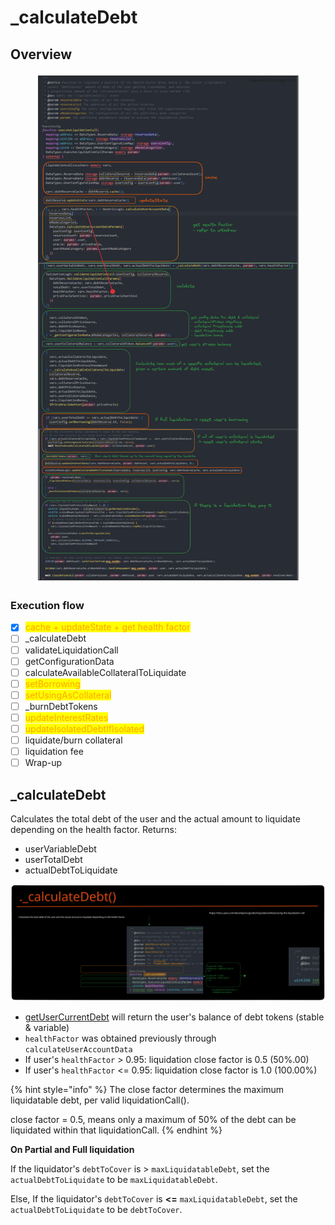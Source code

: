 # \_calculateDebt

## Overview

<figure><img src="../../.gitbook/assets/image (205).png" alt=""><figcaption></figcaption></figure>

### Execution flow

* [x] <mark style="color:orange;">cache + updateState + get health factor</mark>
* [ ] \_calculateDebt
* [ ] validateLiquidationCall
* [ ] getConfigurationData
* [ ] calculateAvailableCollateralToLiquidate
* [ ] <mark style="color:orange;">setBorrowing</mark>
* [ ] <mark style="color:orange;">setUsingAsCollateral</mark>
* [ ] \_burnDebtTokens
* [ ] <mark style="color:orange;">updateInterestRates</mark>
* [ ] <mark style="color:orange;">updateIsolatedDebtIfIsolated</mark>
* [ ] liquidate/burn collateral
* [ ] liquidation fee
* [ ] Wrap-up

## &#x20;\_calculateDebt

Calculates the total debt of the user and the actual amount to liquidate depending on the health factor. Returns:

* userVariableDebt
* userTotalDebt
* actualDebtToLiquidate

<img src="../../.gitbook/assets/file.excalidraw (25).svg" alt="" class="gitbook-drawing">

* [getUserCurrentDebt](../repay/get-current-debt.md) will return the user's balance of debt tokens (stable & variable)
* `healthFactor` was obtained previously through `calculateUserAccountData`
* If user's `healthFactor` > 0.95: liquidation close factor is 0.5 (50%.00)
* If user's `healthFactor` <= 0.95: liquidation close factor is 1.0 (100.00%)

{% hint style="info" %}
The close factor determines the maximum liquidatable debt, per valid liquidationCall().&#x20;

close factor = 0.5, means only a maximum of 50% of the debt can be liquidated within that liquidationCall.
{% endhint %}

**On Partial and Full liquidation**

If the liquidator's `debtToCover` is > `maxLiquidatableDebt`, set the `actualDebtToLiquidate` to be `maxLiquidatableDebt`.

Else, If the liquidator's `debtToCover` is **<=** `maxLiquidatableDebt`, set the `actualDebtToLiquidate` to be `debtToCover`.

